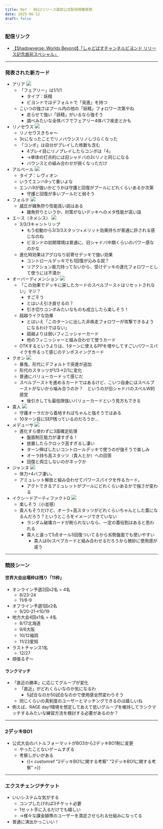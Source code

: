 ```yaml
---
title: Ref - 0612リリース直前公式配信視聴感想
date: 2025-06-12
draft: false
---
```

### 配信リンク
- [【Shadowverse: Worlds Beyond】「しゃどばすチャンネルビヨンド リリース記念直前スペシャル」](https://www.youtube.com/watch?v=LCW8hHcx7vs)
---
### 発表された新カード
- アリア
	![](2025-06-12-19.30.58.png)
	- 「フェアリー」は1/1/1
		- タイプ：妖精
		- ビヨンドではデフォルトで「突進」を持つ
	- こいつの強さはプール内の他の「妖精」フォロワー次第やね
		- 走らせて強い「妖精」がいるなら強そう
		- 調べみたいな全体バフでフェアリー4体バフ疾走とかも
- リノセウス
	![](2025-06-12-19.32.47.png)
	- リノセウスきちゃ〜
	- 3cになったことでリノバウンスリノしづらくなった
	- 「コンボ」は自分がプレイした枚数も含む
		- 4プレイ目にリノプレイしたらコンボは「4」
		- →単体の打点的には旧シャドバの2cリノと同じになる
		- バウンスとの組み合わせが弱くなっただけ
- アルベール
	![](2025-06-12-19.34.11.png)
	- タイプ：レヴィオン
	- いうてエンハ9って重いよな
	- エンハ9が強いかどうかは守護と回復がプールにどれくらいあるか次第
		- 守護と回復が多いプールだと弱そう
- フォルテ
	![](2025-06-12-19.35.00.png)	
	- 威圧が雑魚狩り性能高い説はある
		- 雑魚狩りというか、対策がないデッキへのメタ性能が高い話
- エース（ネメシス）
	![](2025-06-12-19.36.56.png)
	- 3/3/3キャントリップ
		- もう初動から3/3/3スタッツ+メリット効果持ちが普通に許される感じなのね
		- ビヨンドの初期環境は普通に、旧シャドバ中期くらいのパワー感なのかな
	- 進化時効果はアグロなり前寄せデッキで強い効果
		- コントロールデッキでも1回復が沁みる説？
		- リアクション能力持ってないから、受けデッキの進化フォロワーとして使うには不満か
- オーバーディメンション
	![](2025-06-12-19.38.54.png)
	- 「この効果でデッキに戻したカードのスペルブーストはリセットされない」マジ？
		- すごそう
		- とはいえ引き直せるの？
		- 引き切りコンボみたいなものも成立したら楽しそう！
	- 超越ライクな効果
		- とはいえ「このターンに出した非疾走フォロワーが攻撃できるようになるわけではない」
		- 超越よりは弱いフィニッシャーカード
		- 他のフィニッシャーと組み合わせて使うカード
	- OTKするというよりは、1ターンに使えるPPを増やしてすごいパワースパイクを作るって感じのテンポスイングカード
- クオン
	![](2025-06-12-19.41.09.png)
	- 暴鬼、形代にデフォルトで突進が追加
	- 形代のスタッツが1/3→2/1に変化
	- 普通にバリューカードって感じだ
	- スペルブーストを進めるカードではあるけど、こいつ自身にはスペルブーストがないから噛み合うのか？　というのが旧シャドバのスペルW的感覚
		- 後引きしても最低限強いバリューカードという見方もできる
- 貴人
	![](2025-06-12-19.42.57.png)
	- 守護オーラだから着地すればちゃんと強そうではある
	- 10ターン目にSEP残っているのだろうか…
- メデューサ
	![](2025-06-13-11.26.19.png)
	- 進化すら使わずに3面確定処理
		- 盤面制圧能力が凄すぎる！
		- 放置したらクロック高すぎるし凄い
		- ターン伸ばしたいコントロールデッキで使うのが強そうで楽しみ
		- オーラ持ち高スタッツ（貴人とか）への回答
		- 回復と両立しないのがネックか
- ジャンヌ
	![](2025-06-13-11.28.03.png)
	- 体力+4バフ凄い。
	- アミュレット解放と組み合わせてパワースパイクを作るカード。
		- アクトできるアミュレットがプールにどれくらいあるかで強さが変わる
- イクシードアーティファクトΩ
	![](2025-06-13-11.36.05.png)
	- 楽しそう（小並感）
	- 貴人もそうだけど、オーラ+高スタッツがどれくらいちゃんとした蓋になるんだろう？というところをイメージできていない
		- ランダム破壊カードが刷られないなら、一定の蓋役割はあると思われる
		- 貴人と違って5点オール5回復ついてるから劣勢盤面でも使いやすい
			- 貴人は0cスペブカードと組み合わせるだろうから微妙に使用感が違う
---
### 競技シーン
#### 世界大会出場枠は残り「11枠」
- オンライン予選2回x2名 = 4名
	- 8/23-24
	- 11/8-9
- オフライン予選1回x2名
	- 9/20-21→10/19
- 地方大会4回x1名 = 4名
	- 8/17北海道
	- 9/6大阪
	- 10/12福岡
	- 11/23愛知
- ラストチャンス1名
	- 12/27
- 頑張るぞ〜
#### ランクマッチ
- 「直近の勝率」に応じてグループが変化
	- 「直近」がどれくらいなのか気になるわ
		- 5試合なのか50試合なのかで使用感全然変わりそう
	- 同じくらいの真剣度のユーザーとマッチングできるのは嬉しいね
- 例えば、RAGE day1環境を想定してあえて低いグループを維持してランクマッチするみたいな練習方法を検討する必要があるのか？
---
### 2デッキBO1
- 公式大会のバトルフォーマットがBO3から2デッキBO1制に変更
	- やったことないゲームすぎる
	- 考察しがいがある
		- {{< customref "2デッキBO1に関する考察" "2デッキBO1に関する考察" >}}
---
### エクスチェンジチケット
- いいシステムな気がする
	- コンプしたければ3チケット必要
	- 1セット手に入るだけでも嬉しい
	- →様々な課金額帯のユーザーを満足させられる仕組みになってる
- 普通に演出かっこいい！